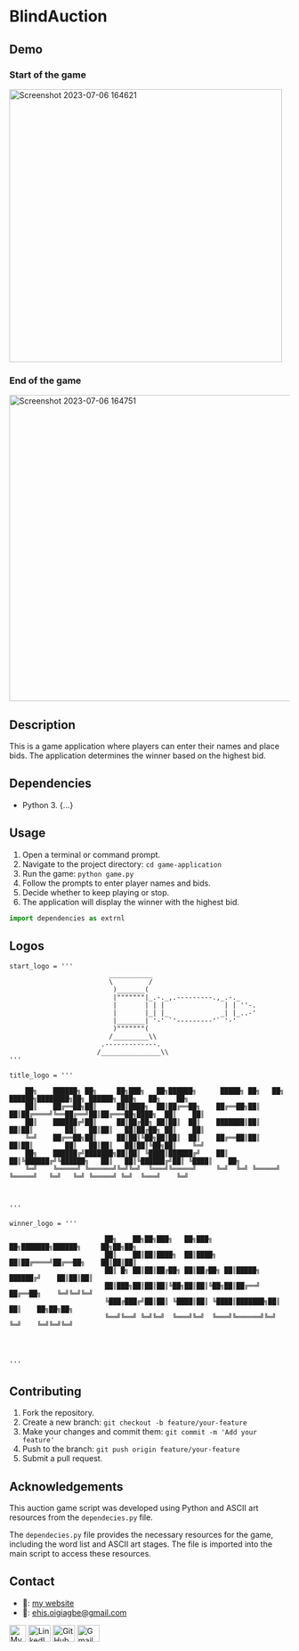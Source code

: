 

# BlindAuction

## Demo
### Start of the game
<img width="490" alt="Screenshot 2023-07-06 164621" src="https://github.com/Ehiane/100_days_of_code_in_python-Projects/assets/79903725/20202847-f1e8-4835-bdd3-5a7b004d5593">


### End of the game
<img width="550" alt="Screenshot 2023-07-06 164751" src="https://github.com/Ehiane/100_days_of_code_in_python-Projects/assets/79903725/933f0c68-116a-4766-8b08-0afdef6fd33c">



## Description
This is a game application where players can enter their names and place bids. The application determines the winner based on the highest bid.

## Dependencies
- Python 3. {...}



## Usage
1. Open a terminal or command prompt.
2. Navigate to the project directory: `cd game-application`
3. Run the game: `python game.py`
4. Follow the prompts to enter player names and bids.
5. Decide whether to keep playing or stop.
6. The application will display the winner with the highest bid.


```python
import dependencies as extrnl
```

## Logos

```
start_logo = '''
                         ___________
                         \         /
                          )_______(
                          |"""""""|_.-._,.---------.,_.-._
                          |       | | |               | | ''-.
                          |       |_| |_             _| |_..-'
                          |_______| '-' `'---------'` '-'
                          )"""""""(
                         /_________\\
                       .-------------.
                      /_______________\\
'''
```

```
title_logo = '''

    ██╗    ██████╗ ██╗     ██╗███╗   ██╗██████╗      █████╗ ██╗   ██╗ ██████╗████████╗██╗ ██████╗ ███╗   ██╗    ██╗
    ██║    ██╔══██╗██║     ██║████╗  ██║██╔══██╗    ██╔══██╗██║   ██║██╔════╝╚══██╔══╝██║██╔═══██╗████╗  ██║    ██║
    ██║    ██████╔╝██║     ██║██╔██╗ ██║██║  ██║    ███████║██║   ██║██║        ██║   ██║██║   ██║██╔██╗ ██║    ██║
    ╚═╝    ██╔══██╗██║     ██║██║╚██╗██║██║  ██║    ██╔══██║██║   ██║██║        ██║   ██║██║   ██║██║╚██╗██║    ╚═╝
    ██╗    ██████╔╝███████╗██║██║ ╚████║██████╔╝    ██║  ██║╚██████╔╝╚██████╗   ██║   ██║╚██████╔╝██║ ╚████║    ██╗
    ╚═╝    ╚═════╝ ╚══════╝╚═╝╚═╝  ╚═══╝╚═════╝     ╚═╝  ╚═╝ ╚═════╝  ╚═════╝   ╚═╝   ╚═╝ ╚═════╝ ╚═╝  ╚═══╝    ╚═╝
                                                                                                                
                                                                                         
                                                                                         
'''
```

```
winner_logo = '''
                        
                        ██╗    ██╗██╗███╗   ██╗███╗   ██╗███████╗██████╗     ██╗██╗██╗
                        ██║    ██║██║████╗  ██║████╗  ██║██╔════╝██╔══██╗    ██║██║██║
                        ██║ █╗ ██║██║██╔██╗ ██║██╔██╗ ██║█████╗  ██████╔╝    ██║██║██║
                        ██║███╗██║██║██║╚██╗██║██║╚██╗██║██╔══╝  ██╔══██╗    ╚═╝╚═╝╚═╝
                        ╚███╔███╔╝██║██║ ╚████║██║ ╚████║███████╗██║  ██║    ██╗██╗██╗
                        ╚══╝╚══╝ ╚═╝╚═╝  ╚═══╝╚═╝  ╚═══╝╚══════╝╚═╝  ╚═╝    ╚═╝╚═╝╚═╝
                                                                                    
    
                                                                                                 

'''
```

## Contributing
1. Fork the repository.
2. Create a new branch: `git checkout -b feature/your-feature`
3. Make your changes and commit them: `git commit -m 'Add your feature'`
4. Push to the branch: `git push origin feature/your-feature`
5. Submit a pull request.


## Acknowledgements
This auction game script was developed using Python and ASCII art resources from the `dependecies.py` file.

The `dependecies.py` file provides the necessary resources for the game, including the word list and ASCII art stages. The file is imported into the main script to access these resources.



## Contact
*  🔗: [my website](http://www.ehiane.info/) 
*  📧: ehis.oigiagbe@gmail.com
<p align="left">
    <a href="http://www.ehiane.info/" target="_blank"><img align="center" src="https://github.com/Ehiane/100_days_of_code_in_python-Projects/assets/79903725/55af3614-5f7d-4774-be46-e26a1d98f97d" alt="My Website" height="30" width="30" /></a>
    <a href="https://www.linkedin.com/in/ehiane-oigiagbe/" target="_blank"><img align="center" src="https://raw.githubusercontent.com/rahuldkjain/github-profile-readme-generator/master/src/images/icons/Social/linked-in-alt.svg" alt="LinkedIn" height="30" width="40" /></a>
    <a href="https://github.com/Ehiane" target="_blank"><img align="center" src="https://raw.githubusercontent.com/rahuldkjain/github-profile-readme-generator/master/src/images/icons/Social/github.svg" alt="GitHub" height="30" width="40" /></a>
    <a href="mailto:ehis.oigiagbe@gmail.com" target="_blank"><img align="center" src="https://github.com/Ehiane/100_days_of_code_in_python-Projects/assets/79903725/5018798f-b468-4411-897a-085da028be38" alt="Gmail" height="30" width="40" /></a>
</p>

